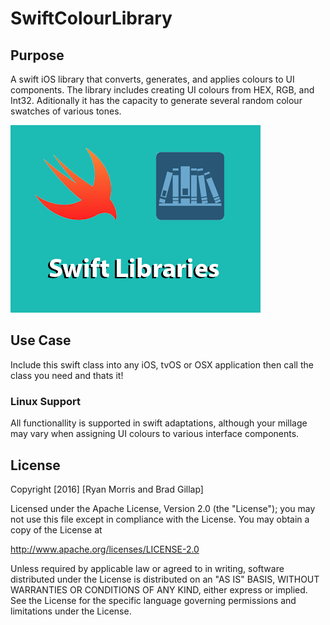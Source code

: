 # SwiftColourLibrary

## Purpose

A swift iOS library that converts, generates, and applies colours to UI components. The library includes creating UI colours from HEX, RGB, and Int32. Aditionally it has the capacity  to generate several random colour swatches of various tones.

![SwiftLibrary](https://raw.githubusercontent.com/hackmods/Swift-Colour-Library/master/images/SwiftLibrary.png)

## Use Case

Include this swift class into any iOS, tvOS or OSX application then call the class you need and thats it! 

### Linux Support

All functionallity is supported in swift adaptations, although your millage may vary when assigning UI colours to various interface components.

## License

Copyright [2016] [Ryan Morris and Brad Gillap]

Licensed under the Apache License, Version 2.0 (the "License");
 you may not use this file except in compliance with the License.
You may obtain a copy of the License at

 http://www.apache.org/licenses/LICENSE-2.0

 Unless required by applicable law or agreed to in writing, software
 distributed under the License is distributed on an "AS IS" BASIS,
WITHOUT WARRANTIES OR CONDITIONS OF ANY KIND, either express or implied.
See the License for the specific language governing permissions and
 limitations under the License.
